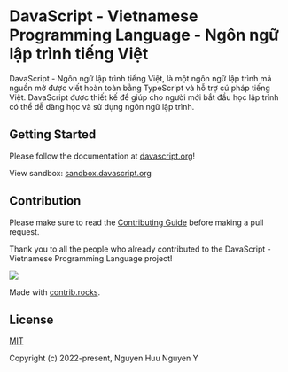 # DavaScript - Vietnamese Programming Language - Ngôn ngữ lập trình tiếng Việt

DavaScript - Ngôn ngữ lập trình tiếng Việt, là một ngôn ngữ lập trình mã nguồn mở được viết hoàn toàn bằng TypeScript và hỗ trợ cú pháp tiếng Việt. DavaScript được thiết kế để giúp cho người mới bắt đầu học lập trình có thể dễ dàng học và sử dụng ngôn ngữ lập trình.

## Getting Started

Please follow the documentation at [davascript.org](https://davascript.org)!

View sandbox: [sandbox.davascript.org](https://sandbox.davascript.org)

## Contribution

Please make sure to read the [Contributing Guide](https://davascript.org/learning/contribution-guide.html) before making a pull request.

Thank you to all the people who already contributed to the DavaScript - Vietnamese Programming Language project!

<a href="https://github.com/imrim12/davascript/graphs/contributors">
  <img src="https://contrib.rocks/image?repo=imrim12/davascript" />
</a>

Made with [contrib.rocks](https://contrib.rocks).

## License

[MIT](https://opensource.org/licenses/MIT)

Copyright (c) 2022-present, Nguyen Huu Nguyen Y
